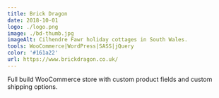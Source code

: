 ```yaml
---
title: Brick Dragon
date: 2018-10-01
logo: ./logo.png
image: ./bd-thumb.jpg
imageAlt: Cilhendre Fawr holiday cottages in South Wales.
tools: WooCommerce|WordPress|SASS|jQuery
color: '#161a22'
url: https://www.brickdragon.co.uk/
---
```

Full build WooCommerce store with custom product fields and custom shipping options.